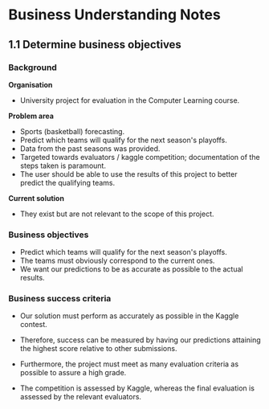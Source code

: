 # Business Understanding Notes

## 1.1 Determine business objectives
### Background
**Organisation**
- University project for evaluation in the Computer Learning course.

**Problem area**
- Sports (basketball) forecasting.
- Predict which teams will qualify for the next season's playoffs.
- Data from the past seasons was provided.
- Targeted towards evaluators / kaggle competition; documentation of the steps taken is paramount.
- The user should be able to use the results of this project to better predict the qualifying teams.

**Current solution**
- They exist but are not relevant to the scope of this project.

### Business objectives
- Predict which teams will qualify for the next season's playoffs.
- The teams must obviously correspond to the current ones.
- We want our predictions to be as accurate as possible to the actual results.

### Business success criteria
- Our solution must perform as accurately as possible in the Kaggle contest.
- Therefore, success can be measured by having our predictions attaining the highest score relative to other submissions.
- Furthermore, the project must meet as many evaluation criteria as possible to assure a high grade.

- The competition is assessed by Kaggle, whereas the final evaluation is assessed by the relevant evaluators.
